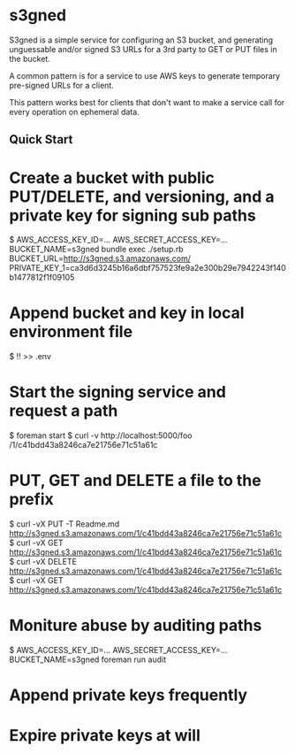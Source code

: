 # s3gned

S3gned is a simple service for configuring an S3 bucket, and generating 
unguessable and/or signed S3 URLs for a 3rd party to GET or PUT files in the 
bucket.

A common pattern is for a service to use AWS keys to generate temporary 
pre-signed URLs for a client. 

This pattern works best for clients that don't want to make a service call for every
operation on ephemeral data.


## Quick Start

# Create a bucket with public PUT/DELETE, and versioning, and a private key for signing sub paths

$ AWS_ACCESS_KEY_ID=... AWS_SECRET_ACCESS_KEY=... BUCKET_NAME=s3gned bundle exec ./setup.rb
BUCKET_URL=http://s3gned.s3.amazonaws.com/
PRIVATE_KEY_1=ca3d6d3245b16a6dbf757523fe9a2e300b29e7942243f140b1477812f1f09105

# Append bucket and key in local environment file
$ !! >> .env

# Start the signing service and request a path

$ foreman start
$ curl -v http://localhost:5000/foo
/1/c41bdd43a8246ca7e21756e71c51a61c

# PUT, GET and DELETE a file to the prefix
$ curl -vX PUT -T Readme.md   http://s3gned.s3.amazonaws.com/1/c41bdd43a8246ca7e21756e71c51a61c
$ curl -vX GET                http://s3gned.s3.amazonaws.com/1/c41bdd43a8246ca7e21756e71c51a61c
$ curl -vX DELETE             http://s3gned.s3.amazonaws.com/1/c41bdd43a8246ca7e21756e71c51a61c
$ curl -vX GET                http://s3gned.s3.amazonaws.com/1/c41bdd43a8246ca7e21756e71c51a61c

# Moniture abuse by auditing paths

$ AWS_ACCESS_KEY_ID=... AWS_SECRET_ACCESS_KEY=... BUCKET_NAME=s3gned foreman run audit

# Append private keys frequently

# Expire private keys at will